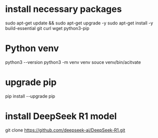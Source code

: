 # install necessary packages
sudo apt-get update && sudo apt-get upgrade -y
sudo apt-get install -y build-essential git curl wget python3-pip

# Python venv
python3 --version
python3 -m venv venv
souce venv/bin/acitvate

# upgrade pip
pip install --upgrade pip

# install DeepSeek R1 model
git clone https://github.com/deepseek-ai/DeepSeek-R1.git
